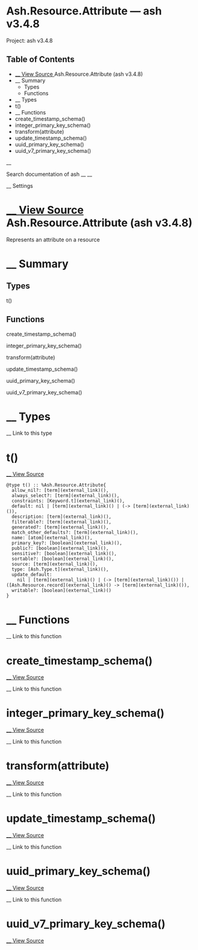 # Ash.Resource.Attribute — ash v3.4.8

Project: ash v3.4.8

## Table of Contents

- [ __ View Source ](external_link) Ash.Resource.Attribute (ash v3.4.8)
- __ Summary
  - Types
  - Functions
- __ Types
- t()
- __ Functions
- create_timestamp_schema()
- integer_primary_key_schema()
- transform(attribute)
- update_timestamp_schema()
- uuid_primary_key_schema()
- uuid_v7_primary_key_schema()

__

Search documentation of ash __ __

__ Settings

#  [ __ View Source ](external_link) Ash.Resource.Attribute (ash v3.4.8)

Represents an attribute on a resource

#  __ Summary

##  Types

t()

##  Functions

create_timestamp_schema()

integer_primary_key_schema()

transform(attribute)

update_timestamp_schema()

uuid_primary_key_schema()

uuid_v7_primary_key_schema()

#  __ Types

__ Link to this type

# t()

[ __ View Source ](external_link)
    
    
    @type t() :: %Ash.Resource.Attribute{
      allow_nil?: [term](external_link)(),
      always_select?: [term](external_link)(),
      constraints: [Keyword.t](external_link)(),
      default: nil | [term](external_link)() | (-> [term](external_link)()),
      description: [term](external_link)(),
      filterable?: [term](external_link)(),
      generated?: [term](external_link)(),
      match_other_defaults?: [term](external_link)(),
      name: [atom](external_link)(),
      primary_key?: [boolean](external_link)(),
      public?: [boolean](external_link)(),
      sensitive?: [boolean](external_link)(),
      sortable?: [boolean](external_link)(),
      source: [term](external_link)(),
      type: [Ash.Type.t](external_link)(),
      update_default:
        nil | [term](external_link)() | (-> [term](external_link)()) | ([Ash.Resource.record](external_link)() -> [term](external_link)()),
      writable?: [boolean](external_link)()
    }

#  __ Functions

__ Link to this function

# create_timestamp_schema()

[ __ View Source ](external_link)

__ Link to this function

# integer_primary_key_schema()

[ __ View Source ](external_link)

__ Link to this function

# transform(attribute)

[ __ View Source ](external_link)

__ Link to this function

# update_timestamp_schema()

[ __ View Source ](external_link)

__ Link to this function

# uuid_primary_key_schema()

[ __ View Source ](external_link)

__ Link to this function

# uuid_v7_primary_key_schema()

[ __ View Source ](external_link)
